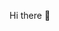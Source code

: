 <!--
**EduardoDuduu/EduardoDuduu** is a ✨ _special_ ✨ repository because its `README.md` (this file) appears on your GitHub profile.

Here are some ideas to get you started:

- 🔭 I’m currently working on ...
- 🌱 I’m currently learning ...
- 👯 I’m looking to collaborate on ...
- 🤔 I’m looking for help with ...
- 💬 Ask me about ...
- 📫 How to reach me: ...
- 😄 Pronouns: ...
- ⚡ Fun fact: ...
-->
Hi there 👋
<!--# Registro de Estudos

## Sobre o perfil
Aqui se encontra todos os assuntos que eu venho estudando, e os projetos que estou desenvolvendo, espero que gostem do meu trabalho :) .

### Índice

#### Estudos
1. [Estudos HTML5](https://github.com/EduardoDuduu/estudosHTML)
2. [Estudos MarkDown](https://github.com/EduardoDuduu/etudosMarkDown)
3. [Estudos CSS3](https://github.com/EduardoDuduu/estudosCSS3)
4. [Estudos JS](https://github.com/EduardoDuduu/estudosJS)

#### Projetos, Desafios e Exercicios
1. [Exercícios de HTML, CSS e JS](https://eduardoduduu.github.io/html-css/)
2. [Minhas redes sociais](https://eduardoduduu.github.io/social/)
3. [Projeto História do Android](https://eduardoduduu.github.io/historia-do-android/)
4. [Projeto Cordel](https://eduardoduduu.github.io/projeto-cordel/)
5. [Projeto Tela de Login](https://eduardoduduu.github.io/projeto-login/)
-->

